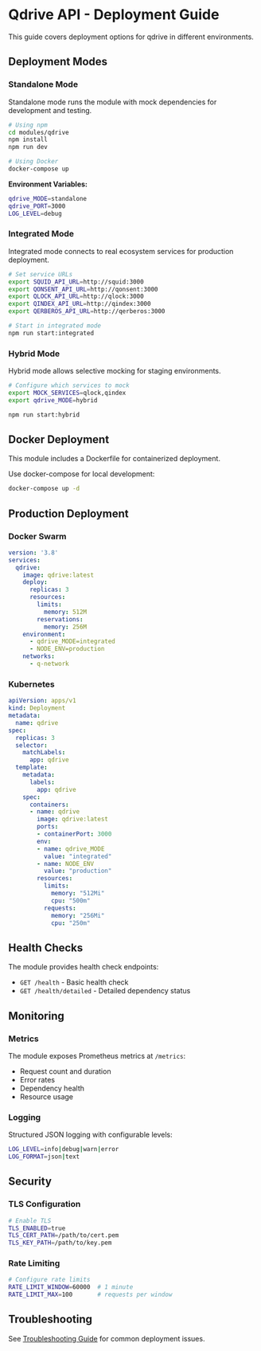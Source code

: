 # Qdrive API - Deployment Guide

This guide covers deployment options for qdrive in different environments.

## Deployment Modes

### Standalone Mode

Standalone mode runs the module with mock dependencies for development and testing.

```bash
# Using npm
cd modules/qdrive
npm install
npm run dev

# Using Docker
docker-compose up
```

**Environment Variables:**
```bash
qdrive_MODE=standalone
qdrive_PORT=3000
LOG_LEVEL=debug
```

### Integrated Mode

Integrated mode connects to real ecosystem services for production deployment.

```bash
# Set service URLs
export SQUID_API_URL=http://squid:3000
export QONSENT_API_URL=http://qonsent:3000
export QLOCK_API_URL=http://qlock:3000
export QINDEX_API_URL=http://qindex:3000
export QERBEROS_API_URL=http://qerberos:3000

# Start in integrated mode
npm run start:integrated
```

### Hybrid Mode

Hybrid mode allows selective mocking for staging environments.

```bash
# Configure which services to mock
export MOCK_SERVICES=qlock,qindex
export qdrive_MODE=hybrid

npm run start:hybrid
```


## Docker Deployment

This module includes a Dockerfile for containerized deployment.

Use docker-compose for local development:

```bash
docker-compose up -d
```



## Production Deployment

### Docker Swarm

```yaml
version: '3.8'
services:
  qdrive:
    image: qdrive:latest
    deploy:
      replicas: 3
      resources:
        limits:
          memory: 512M
        reservations:
          memory: 256M
    environment:
      - qdrive_MODE=integrated
      - NODE_ENV=production
    networks:
      - q-network
```

### Kubernetes

```yaml
apiVersion: apps/v1
kind: Deployment
metadata:
  name: qdrive
spec:
  replicas: 3
  selector:
    matchLabels:
      app: qdrive
  template:
    metadata:
      labels:
        app: qdrive
    spec:
      containers:
      - name: qdrive
        image: qdrive:latest
        ports:
        - containerPort: 3000
        env:
        - name: qdrive_MODE
          value: "integrated"
        - name: NODE_ENV
          value: "production"
        resources:
          limits:
            memory: "512Mi"
            cpu: "500m"
          requests:
            memory: "256Mi"
            cpu: "250m"
```

## Health Checks

The module provides health check endpoints:

- `GET /health` - Basic health check
- `GET /health/detailed` - Detailed dependency status

## Monitoring

### Metrics

The module exposes Prometheus metrics at `/metrics`:

- Request count and duration
- Error rates
- Dependency health
- Resource usage

### Logging

Structured JSON logging with configurable levels:

```bash
LOG_LEVEL=info|debug|warn|error
LOG_FORMAT=json|text
```

## Security

### TLS Configuration

```bash
# Enable TLS
TLS_ENABLED=true
TLS_CERT_PATH=/path/to/cert.pem
TLS_KEY_PATH=/path/to/key.pem
```

### Rate Limiting

```bash
# Configure rate limits
RATE_LIMIT_WINDOW=60000  # 1 minute
RATE_LIMIT_MAX=100       # requests per window
```

## Troubleshooting

See [Troubleshooting Guide](./troubleshooting.md) for common deployment issues.
